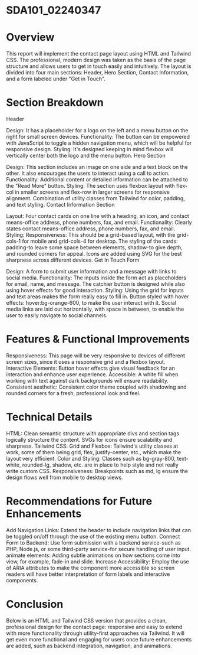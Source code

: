 # SDA101_02240347
# Overview
This report will implement the contact page layout using HTML and Tailwind CSS. The professional, modern design was taken as the basis of the page structure and allows users to get in touch easily and intuitively. The layout is divided into four main sections: Header, Hero Section, Contact Information, and a form labeled under "Get in Touch".

# Section Breakdown
Header

Design: It has a placeholder for a logo on the left and a menu button on the right for small screen devices.
Functionality: The button can be empowered with JavaScript to toggle a hidden navigation menu, which will be helpful for responsive design.
Styling: It's designed keeping in mind flexbox will vertically center both the logo and the menu button.
Hero Section

Design: This section includes an image on one side and a text block on the other. It also encourages the users to interact using a call to action.
Functionality: Additional content or detailed information can be attached to the "Read More" button.
Styling:
The section uses flexbox layout with flex-col in smaller screens and flex-row in larger screens for responsive alignment.
Combination of utility classes from Tailwind for color, padding, and text styling.
Contact Information Section

Layout: Four contact cards on one line with a heading, an icon, and contact means-office address, phone numbers, fax, and email.
Functionality: Clearly states contact means-office address, phone numbers, fax, and email.
Styling:
Responsiveness: This should be a grid-based layout, with the grid-cols-1 for mobile and grid-cols-4 for desktop.
The styling of the cards: padding-to leave some space between elements, shadow-to give depth, and rounded corners for appeal.
Icons are added using SVG for the best sharpness across different devices.
Get In Touch Form

Design: A form to submit user information and a message with links to social media.
Functionality: The inputs inside the form act as placeholders for email, name, and message. The catchier button is designed while also using hover effects for good interaction.
Styling:
Using the grid for inputs and text areas makes the form really easy to fill in.
Button styled with hover effects: hover:bg-orange-600, to make the user interact with it.
Social media links are laid out horizontally, with space in between, to enable the user to easily navigate to social channels.
# Features & Functional Improvements
Responsiveness: This page will be very responsive to devices of different screen sizes, since it uses a responsive grid and a flexbox layout.
Interactive Elements: Button hover effects give visual feedback for an interaction and enhance user experience.
Accessible: A white fill when working with text against dark backgrounds will ensure readability.
Consistent aesthetic: Consistent color theme coupled with shadowing and rounded corners for a fresh, professional look and feel.
# Technical Details
HTML: Clean semantic structure with appropriate divs and section tags logically structure the content. SVGs for icons ensure scalability and sharpness.
Tailwind CSS:
Grid and Flexbox: Tailwind's utility classes at work, some of them being grid, flex, justify-center, etc., which make the layout very efficient.
Color and Styling: Classes such as bg-gray-800, text-white, rounded-lg, shadow, etc. are in place to help style and not really write custom CSS.
Responsiveness: Breakpoints such as md, lg ensure the design flows well from mobile to desktop views.
# Recommendations for Future Enhancements
Add Navigation Links: Extend the header to include navigation links that can be toggled on/off through the use of the existing menu button.
Connect Form to Backend: Use form submission with a backend service-such as PHP, Node.js, or some third-party service-for secure handling of user input.
animate elements: Adding subtle animations on how sections come into view, for example, fade-in and slide.
Increase Accessibility: Employ the use of ARIA attributes to make the component more accessible so screen readers will have better interpretation of form labels and interactive components.
# Conclusion
Below is an HTML and Tailwind CSS version that provides a clean, professional design for the contact page: responsive and easy to extend with more functionality through utility-first approaches via Tailwind. It will get even more functional and engaging for users once future enhancements are added, such as backend integration, navigation, and animations.





